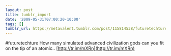 ```yaml
---
layout: post
title: tumblr_import
date: '2009-05-31T07:00:20-10:00'
tags: []
tumblr_url: https://metavalent.tumblr.com/post/115814538/futuretechture-how-many-simulated-advanced
---
```

#futuretechture How many simulated advanced civilization gods can you fit on the tip of an atomic.. [http://tr.im/mXRn](http://tr.im/mXRn)

